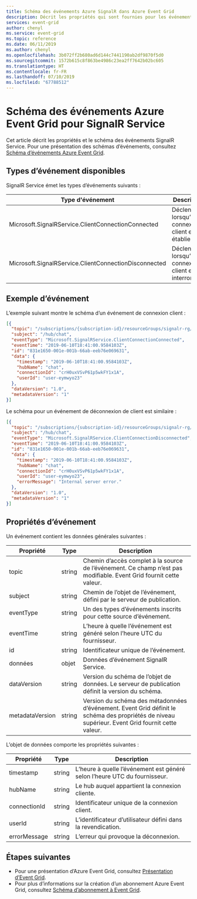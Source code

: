 ```yaml
---
title: Schéma des événements Azure SignalR dans Azure Event Grid
description: Décrit les propriétés qui sont fournies pour les événements Azure SignalR avec Azure Event Grid
services: event-grid
author: chenyl
ms.service: event-grid
ms.topic: reference
ms.date: 06/11/2019
ms.author: chenyl
ms.openlocfilehash: 3b072ff2b680ad6d144c7441190ab2df9870f5d0
ms.sourcegitcommit: 1572b615c8f863be4986c23ea2ff7642b02bc605
ms.translationtype: HT
ms.contentlocale: fr-FR
ms.lasthandoff: 07/10/2019
ms.locfileid: "67788512"
---
```

# <a name="azure-event-grid-event-schema-for-signalr-service"></a>Schéma des événements Azure Event Grid pour SignalR Service

Cet article décrit les propriétés et le schéma des événements SignalR Service. Pour une présentation des schémas d’événements, consultez [Schéma d’événements Azure Event Grid](event-schema.md).


## <a name="available-event-types"></a>Types d’événement disponibles

SignalR Service émet les types d’événements suivants :

| Type d'événement | Description |
| ---------- | ----------- |
| Microsoft.SignalRService.ClientConnectionConnected | Déclenché lorsqu’une connexion client est établie. |
| Microsoft.SignalRService.ClientConnectionDisconnected | Déclenché lorsqu’une connexion client est interrompue. |

## <a name="example-event"></a>Exemple d’événement

L’exemple suivant montre le schéma d’un événement de connexion client : 

```json
[{
  "topic": "/subscriptions/{subscription-id}/resourceGroups/signalr-rg/providers/Microsoft.SignalRService/SignalR/signalr-resource",
  "subject": "/hub/chat",
  "eventType": "Microsoft.SignalRService.ClientConnectionConnected",
  "eventTime": "2019-06-10T18:41:00.9584103Z",
  "id": "831e1650-001e-001b-66ab-eeb76e069631",
  "data": {
    "timestamp": "2019-06-10T18:41:00.9584103Z",
    "hubName": "chat",
    "connectionId": "crH0uxVSvP61p5wkFY1x1A",
    "userId": "user-eymwyo23"
  },
  "dataVersion": "1.0",
  "metadataVersion": "1"
}]
```

Le schéma pour un événement de déconnexion de client est similaire : 

```json
[{
  "topic": "/subscriptions/{subscription-id}/resourceGroups/signalr-rg/providers/Microsoft.SignalRService/SignalR/signalr-resource",
  "subject": "/hub/chat",
  "eventType": "Microsoft.SignalRService.ClientConnectionDisconnected",
  "eventTime": "2019-06-10T18:41:00.9584103Z",
  "id": "831e1650-001e-001b-66ab-eeb76e069631",
  "data": {
    "timestamp": "2019-06-10T18:41:00.9584103Z",
    "hubName": "chat",
    "connectionId": "crH0uxVSvP61p5wkFY1x1A",
    "userId": "user-eymwyo23",
    "errorMessage": "Internal server error."
  },
  "dataVersion": "1.0",
  "metadataVersion": "1"
}]
```

## <a name="event-properties"></a>Propriétés d’événement

Un événement contient les données générales suivantes :

| Propriété | Type | Description |
| -------- | ---- | ----------- |
| topic | string | Chemin d’accès complet à la source de l’événement. Ce champ n’est pas modifiable. Event Grid fournit cette valeur. |
| subject | string | Chemin de l’objet de l’événement, défini par le serveur de publication. |
| eventType | string | Un des types d’événements inscrits pour cette source d’événement. |
| eventTime | string | L’heure à quelle l’événement est généré selon l’heure UTC du fournisseur. |
| id | string | Identificateur unique de l’événement. |
| données | objet | Données d’événement SignalR Service. |
| dataVersion | string | Version du schéma de l’objet de données. Le serveur de publication définit la version du schéma. |
| metadataVersion | string | Version du schéma des métadonnées d’événement. Event Grid définit le schéma des propriétés de niveau supérieur. Event Grid fournit cette valeur. |

L’objet de données comporte les propriétés suivantes :

| Propriété | Type | Description |
| -------- | ---- | ----------- |
| timestamp | string | L’heure à quelle l’événement est généré selon l’heure UTC du fournisseur. |
| hubName | string | Le hub auquel appartient la connexion cliente. |
| connectionId | string | Identificateur unique de la connexion client. |
| userId | string | L’identificateur d’utilisateur défini dans la revendication. |
| errorMessage | string | L’erreur qui provoque la déconnexion. |

## <a name="next-steps"></a>Étapes suivantes

* Pour une présentation d’Azure Event Grid, consultez [Présentation d’Event Grid](overview.md).
* Pour plus d’informations sur la création d’un abonnement Azure Event Grid, consultez [Schéma d’abonnement à Event Grid](subscription-creation-schema.md).
